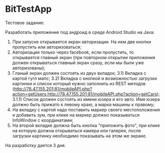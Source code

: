# BitTestApp

Тестовое задание: 

Разработать приложение под андроид в среде Android Studio на Java:
1) При запуске открывается экран авторизации. На нем две кнопки пропустить или авторизоваться;
2) Авторизация только через facebook, если пропустить, то открывается главный экран (при повторном открытии приложения должен открываться главный экран сразу, если мы были уже авторизованы);
3) Гланый экран должен состоять из двух вкладок;
3.1) Вкладка с картой гугл мапс;
3.2) Вкладка с кнопкой и возможностью загрузки картинки и список который нужно заполнить из REST методов (http://78.47.155.201:81/mobileAPI.php?action=getUsers,http://78.47.155.201:81/mobileAPI.php?action=getCars);
3.1.1) Список должен состоять из имени юзера и его авто. Имя юзера должно быть прижато к левому краю, а марка машины к правому;
4) На вкладку с картой надо поставить маркер своего местоположения и добавить зум, при клике на маркер должно показываться InfoWindow с координатами;
5) На второй вкладке должна быть кнопка "приложить фото", при клике на которую должна открываться камера или галерея, после загрузки картинку необходимо показывать на этом же экране.

На разработку дается 3 дня.
